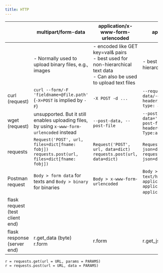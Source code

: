 ```yaml
---
title: HTTP
---
```


|                                 | multipart/form-data                                          | application/x-www-form-urlencoded                            | application/json                                             |
| ------------------------------- | ------------------------------------------------------------ | ------------------------------------------------------------ | ------------------------------------------------------------ |
|                                 | - Normally used to upload binary files, e.g., images         | - encoded like GET key=val& pairs <br />- best used for non-hierarchical text data<br />- Can also be used to upload text files | - best used for hierarchical text data                       |
| curl (request)                  | `curl --form/-F 'fieldname=@file.path'` (`-X=POST` is implied by `-F`) | `-X POST -d ...`                                             | `--request/-X=POST --data/-d='{"a": "b"}' --header/-H='content-type: application/json'` |
| wget (request)                  | unsupported. But it still enables uploading files, by using `x-www-form-urlencoded` instead | `--post-data, --post-file`                                   | `--post-data='{"a":"b"}', --post-file=filepath --header='Content-Type:application/json'` |
| requests                        | `Request('POST', url, files=dict[fname: fobj])`<br />`requests.post(url, files=dict[fname: fobj])` | `Request('POST', url, data=dict)`<br />`requests.post(url, data=dict)` | `Request('POST', url, json=dict)`<br />`requests.post(url, json=dict)` |
| Postman request                 | `Body > form data` for texts and `Body > binary` for binaries | `Body > x-www-form-urlencoded`                               | `Body > raw` (`text/plain, text/html, text/xml, application/json, application/javascript, application/xml`) |
| flask request (test client end) |                                                              |                                                              |                                                              |
| flask response (server end)     | r.get_data (byte)<br />r.form                                | r.form                                                       | r.get_json()                                                 |



```
r = requests.get(url = URL, params = PARAMS)
r = requests.post(url = URL, data = PARAMS)
```

